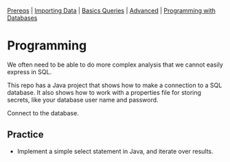[Prereqs](Prereqs.md#installing-mysql) | [Importing Data](Import.md#import) | [Basics Queries](BasicQueries.md#basic) |  [Advanced](Advanced.md#advanced) | [Programming with Databases](Programming.md#programming)

# Programming

We often need to be able to do more complex analysis that we cannot easily express in SQL.

This repo has a Java project that shows how to make a connection to a SQL database.  It also shows how to work with a properties file for storing secrets, like your database user name and password.

Connect to the database.

## Practice

* Implement a simple select statement in Java, and iterate over results.
